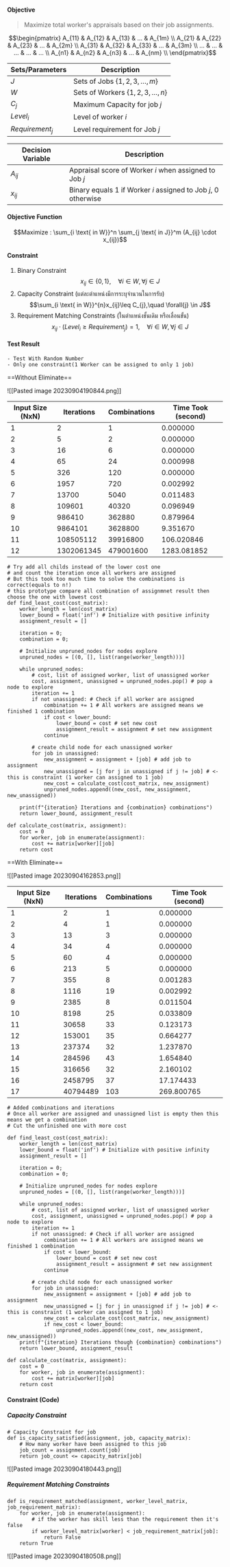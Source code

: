#### Objective
> Maximize total worker's appraisals based on their job assignments.

$$\begin{pmatrix}
A_{11} & A_{12} & A_{13} & ... & A_{1m} \\
A_{21} & A_{22} & A_{23} & ... & A_{2m} \\
A_{31} & A_{32} & A_{33} & ... & A_{3m} \\
... & ... & ... & ... & ... \\
A_{n1} & A_{n2} & A_{n3} & ... & A_{nm} \\
\end{pmatrix}$$

Sets/Parameters | Description
-- |--
$J$ | Sets of Jobs $\{1, 2, 3, \dots, m\}$
$W$ | Sets of Workers $\{1, 2, 3, \dots, n\}$
$C_j$ | Maximum Capacity for job $j$
$Level_{i}$| Level of worker $i$
$Requirement_j$| Level requirement for Job $j$

Decision Variable | Description
--|--
$A_{ij}$ | Appraisal score of Worker $i$ when assigned to Job $j$
$x_{ij}$ | Binary equals $1$ if Worker $i$ assigned to Job $j$, $0$ otherwise

#### Objective Function
$$Maximize : \sum_{i \text{ in W}}^n \sum_{j \text{ in J}}^m (A_{ij} \cdot x_{ij})$$

#### Constraint 
1. Binary Constraint
   $$x_{ij} \in \{0,1\}, \quad \forall{i}\in W, \forall{j} \in J$$
2. Capacity Constraint (แต่ละตำแหน่งมีการระบุจำนวนในการรับ)
   $$\sum_{i \text{ in W}}^{n}x_{ij}\leq C_{j},\quad \forall{j} \in J$$
3. Requirement Matching Constraints (ในตำแหน่งชั้นเดิม หรือเลื่อนขั้น)
   $$x_{ij}\cdot(Level_i\geq Requirement_{j}) = 1, \quad \forall i \in W, \forall j \in J$$


#### Test Result 
	- Test With Random Number
	- Only one constraint(1 Worker can be assigned to only 1 job)

==Without Eliminate==

![[Pasted image 20230904190844.png]]

| Input Size (NxN) | Iterations | Combinations | Time Took (second)   |
|------------|------------|--------------|--------------|
| 1          | 2          | 1            | 0.000000    |
| 2          | 5          | 2            | 0.000000    |
| 3          | 16         | 6            | 0.000000    |
| 4          | 65         | 24           | 0.000998    |
| 5          | 326        | 120          | 0.000000    |
| 6          | 1957       | 720          | 0.002992    |
| 7          | 13700      | 5040         | 0.011483    |
| 8          | 109601     | 40320        | 0.096949    |
| 9          | 986410     | 362880       | 0.879964    |
| 10         | 9864101    | 3628800      | 9.351670    |
| 11         | 108505112  | 39916800     | 106.020846  |
|12|1302061345|479001600|1283.081852|

```
# Try add all childs instead of the lower cost one
# and count the iteration once all workers are assigned
# But this took too much time to solve the combinations is correct(equals to n!)
# this prototype compare all combination of assignmnet result then choose the one with lowest cost
def find_least_cost(cost_matrix):
    worker_length = len(cost_matrix)
    lower_bound = float('inf') # Initialize with positive infinity
    assignment_result = []
    
    iteration = 0;
    combination = 0;
  
    # Initialize unpruned_nodes for nodes explore
    unpruned_nodes = [(0, [], list(range(worker_length)))]

    while unpruned_nodes:
        # cost, list of assigned worker, list of unassigned worker
        cost, assignment, unassigned = unpruned_nodes.pop() # pop a node to explore
        iteration += 1
        if not unassigned: # Check if all worker are assigned
            combination += 1 # All workers are assigned means we finished 1 combination
            if cost < lower_bound:
                lower_bound = cost # set new cost
                assignment_result = assignment # set new assignment
            continue
            
        # create child node for each unassigned worker
        for job in unassigned:
            new_assignment = assignment + [job] # add job to assignment
            new_unassigned = [j for j in unassigned if j != job] # <- this is constraint (1 worker can assigned to 1 job)
            new_cost = calculate_cost(cost_matrix, new_assignment)
            unpruned_nodes.append((new_cost, new_assignment, new_unassigned))  
            
    print(f"{iteration} Iterations and {combination} combinations")
    return lower_bound, assignment_result

def calculate_cost(matrix, assignment):
    cost = 0
    for worker, job in enumerate(assignment):
        cost += matrix[worker][job]
    return cost
```

==With Eliminate==

![[Pasted image 20230904162853.png]]

| Input Size (NxN) | Iterations | Combinations | Time Took (second)   |
|------------|------------|--------------|--------------|
| 1          | 2          | 1            | 0.000000    |
| 2          | 4          | 1            | 0.000000    |
| 3          | 13         | 3            | 0.000000    |
| 4          | 34         | 4            | 0.000000    |
| 5          | 60         | 4            | 0.000000    |
| 6          | 213        | 5            | 0.000000    |
| 7          | 355        | 8            | 0.001283    |
| 8          | 1116       | 19           | 0.002992    |
| 9          | 2385       | 8            | 0.011504    |
| 10         | 8198       | 25           | 0.033809    |
| 11         | 30658      | 33           | 0.123173    |
| 12         | 153001     | 35           | 0.664277    |
| 13         | 237374     | 32           | 1.237870    |
| 14         | 284596     | 43           | 1.654840    |
| 15         | 316656     | 32           | 2.160102    |
| 16         | 2458795    | 37           | 17.174433   |
| 17         | 40794489   | 103          | 269.800765  |

```
# Added combinations and iterations
# Once all worker are assigned and unassigned list is empty then this means we get a combination
# Cut the unfinished one with more cost

def find_least_cost(cost_matrix):
    worker_length = len(cost_matrix)
    lower_bound = float('inf') # Initialize with positive infinity
    assignment_result = []
    
    iteration = 0;
    combination = 0;
    
    # Initialize unpruned_nodes for nodes explore
    unpruned_nodes = [(0, [], list(range(worker_length)))]
    
    while unpruned_nodes:
        # cost, list of assigned worker, list of unassigned worker
        cost, assignment, unassigned = unpruned_nodes.pop() # pop a node to explore
        iteration += 1
        if not unassigned: # Check if all worker are assigned
            combination += 1 # All workers are assigned means we finished 1 combination
            if cost < lower_bound:
                lower_bound = cost # set new cost
                assignment_result = assignment # set new assignment
            continue
            
        # create child node for each unassigned worker
        for job in unassigned:
            new_assignment = assignment + [job] # add job to assignment
            new_unassigned = [j for j in unassigned if j != job] # <- this is constraint (1 worker can assigned to 1 job)
            new_cost = calculate_cost(cost_matrix, new_assignment)
            if new_cost < lower_bound:
                unpruned_nodes.append((new_cost, new_assignment, new_unassigned))  
    print(f"{iteration} Iterations though {combination} combinations")
    return lower_bound, assignment_result

def calculate_cost(matrix, assignment):
    cost = 0
    for worker, job in enumerate(assignment):
        cost += matrix[worker][job]
    return cost
```



#### Constraint (Code)
##### Capacity Constraint 
```
# Capacity Constraint for job
def is_capacity_satisfied(assignment, job, capacity_matrix):
    # How many worker have been assigned to this job
    job_count = assignment.count(job)
    return job_count <= capacity_matrix[job]
```

![[Pasted image 20230904180443.png]]

##### Requirement Matching Constraints
```
def is_requirement_matched(assignment, worker_level_matrix, job_requirement_matrix):
    for worker, job in enumerate(assignment):
        # if the worker has skill less than the requirement then it's false
        if worker_level_matrix[worker] < job_requirement_matrix[job]:
            return False
    return True
```

![[Pasted image 20230904180508.png]]

